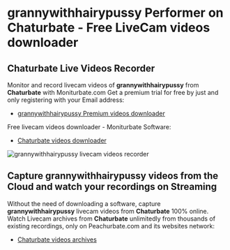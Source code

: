 # grannywithhairypussy Performer on Chaturbate - Free LiveCam videos downloader

## Chaturbate Live Videos Recorder

Monitor and record livecam videos of **grannywithhairypussy** from **Chaturbate** with Moniturbate.com
Get a premium trial for free by just and only registering with your Email address:
* [grannywithhairypussy Premium videos downloader](https://moniturbate.com/request-demo-licence-key.html)

Free livecam videos downloader - Moniturbate Software:
* [Chaturbate videos downloader](https://moniturbate.com/moniturbate-download-software.html)

![grannywithhairypussy livecam videos recorder](https://peachurnet.com/templates/moniturbate-software.png)


## Capture grannywithhairypussy videos from the Cloud and watch your recordings on Streaming

Without the need of downloading a software, capture **grannywithhairypussy** livecam videos from **Chaturbate** 100% online.
Watch Livecam archives from **Chaturbate** unlimitedly from thousands of existing recordings, only on Peachurbate.com and its websites network:
* [Chaturbate videos archives](https://peachurnet.com/)